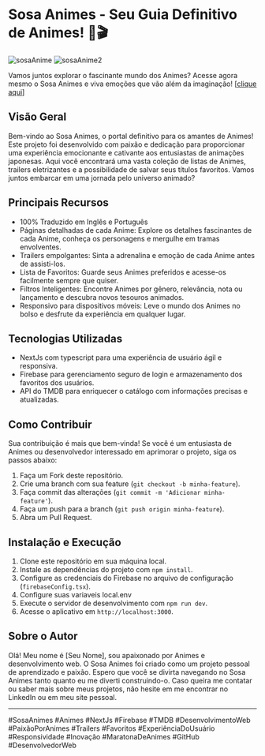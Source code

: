 # Sosa Animes - Seu Guia Definitivo de Animes! 🌟🎬

![sosaAnime](https://github.com/FeSoSa/sosa_animes/assets/89049285/1d83e27b-39dd-4080-8a0d-736f8fcc3f4b)
![sosaAnime2](https://github.com/FeSoSa/sosa_animes/assets/89049285/ccb32aa8-4700-444f-b565-b6a8c73d6a29)

Vamos juntos explorar o fascinante mundo dos Animes? Acesse agora mesmo o Sosa Animes e viva emoções que vão além da imaginação! [[clique aqui](https://sosa-movie.vercel.app)]

## Visão Geral
Bem-vindo ao Sosa Animes, o portal definitivo para os amantes de Animes! Este projeto foi desenvolvido com paixão e dedicação para proporcionar uma experiência emocionante e cativante aos entusiastas de animações japonesas. Aqui você encontrará uma vasta coleção de listas de Animes, trailers eletrizantes e a possibilidade de salvar seus títulos favoritos. Vamos juntos embarcar em uma jornada pelo universo animado?

## Principais Recursos
- 100% Traduzido em Inglês e Português
- Páginas detalhadas de cada Anime: Explore os detalhes fascinantes de cada Anime, conheça os personagens e mergulhe em tramas envolventes.
- Trailers empolgantes: Sinta a adrenalina e emoção de cada Anime antes de assisti-los.
- Lista de Favoritos: Guarde seus Animes preferidos e acesse-os facilmente sempre que quiser.
- Filtros Inteligentes: Encontre Animes por gênero, relevância, nota ou lançamento e descubra novos tesouros animados.
- Responsivo para dispositivos móveis: Leve o mundo dos Animes no bolso e desfrute da experiência em qualquer lugar.

## Tecnologias Utilizadas
- NextJs com typescript para uma experiência de usuário ágil e responsiva.
- Firebase para gerenciamento seguro de login e armazenamento dos favoritos dos usuários.
- API do TMDB para enriquecer o catálogo com informações precisas e atualizadas.

## Como Contribuir
Sua contribuição é mais que bem-vinda! Se você é um entusiasta de Animes ou desenvolvedor interessado em aprimorar o projeto, siga os passos abaixo:
1. Faça um Fork deste repositório.
2. Crie uma branch com sua feature (`git checkout -b minha-feature`).
3. Faça commit das alterações (`git commit -m 'Adicionar minha-feature'`).
4. Faça um push para a branch (`git push origin minha-feature`).
5. Abra um Pull Request.

## Instalação e Execução
1. Clone este repositório em sua máquina local.
2. Instale as dependências do projeto com `npm install`.
3. Configure as credenciais do Firebase no arquivo de configuração (`firebaseConfig.tsx`).
4. Configure suas variaveis local.env
5. Execute o servidor de desenvolvimento com `npm run dev`.
6. Acesse o aplicativo em `http://localhost:3000`.

## Sobre o Autor
Olá! Meu nome é [Seu Nome], sou apaixonado por Animes e desenvolvimento web. O Sosa Animes foi criado como um projeto pessoal de aprendizado e paixão. Espero que você se divirta navegando no Sosa Animes tanto quanto eu me diverti construindo-o. Caso queira me contatar ou saber mais sobre meus projetos, não hesite em me encontrar no LinkedIn ou em meu site pessoal.

---

#SosaAnimes #Animes #NextJs #Firebase #TMDB #DesenvolvimentoWeb #PaixãoPorAnimes #Trailers #Favoritos #ExperiênciaDoUsuário #Responsividade #Inovação #MaratonaDeAnimes #GitHub #DesenvolvedorWeb
